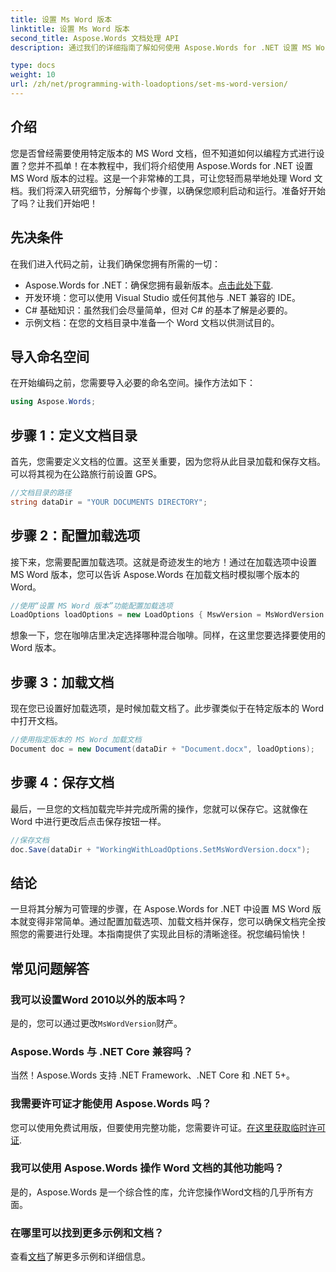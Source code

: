 ```yaml
---
title: 设置 Ms Word 版本
linktitle: 设置 Ms Word 版本
second_title: Aspose.Words 文档处理 API
description: 通过我们的详细指南了解如何使用 Aspose.Words for .NET 设置 MS Word 版本。非常适合希望简化文档操作的开发人员。

type: docs
weight: 10
url: /zh/net/programming-with-loadoptions/set-ms-word-version/
---
```

## 介绍

您是否曾经需要使用特定版本的 MS Word 文档，但不知道如何以编程方式进行设置？您并不孤单！在本教程中，我们将介绍使用 Aspose.Words for .NET 设置 MS Word 版本的过程。这是一个非常棒的工具，可让您轻而易举地处理 Word 文档。我们将深入研究细节，分解每个步骤，以确保您顺利启动和运行。准备好开始了吗？让我们开始吧！

## 先决条件

在我们进入代码之前，让我们确保您拥有所需的一切：

-  Aspose.Words for .NET：确保您拥有最新版本。[点击此处下载](https://releases.aspose.com/words/net/).
- 开发环境：您可以使用 Visual Studio 或任何其他与 .NET 兼容的 IDE。
- C# 基础知识：虽然我们会尽量简单，但对 C# 的基本了解是必要的。
- 示例文档：在您的文档目录中准备一个 Word 文档以供测试目的。

## 导入命名空间

在开始编码之前，您需要导入必要的命名空间。操作方法如下：

```csharp
using Aspose.Words;
```

## 步骤 1：定义文档目录

首先，您需要定义文档的位置。这至关重要，因为您将从此目录加载和保存文档。可以将其视为在公路旅行前设置 GPS。

```csharp
//文档目录的路径
string dataDir = "YOUR DOCUMENTS DIRECTORY";
```

## 步骤 2：配置加载选项

接下来，您需要配置加载选项。这就是奇迹发生的地方！通过在加载选项中设置 MS Word 版本，您可以告诉 Aspose.Words 在加载文档时模拟哪个版本的 Word。

```csharp
//使用“设置 MS Word 版本”功能配置加载选项
LoadOptions loadOptions = new LoadOptions { MswVersion = MsWordVersion.Word2010 };
```

想象一下，您在咖啡店里决定选择哪种混合咖啡。同样，在这里您要选择要使用的 Word 版本。

## 步骤 3：加载文档

现在您已设置好加载选项，是时候加载文档了。此步骤类似于在特定版本的 Word 中打开文档。

```csharp
//使用指定版本的 MS Word 加载文档
Document doc = new Document(dataDir + "Document.docx", loadOptions);
```

## 步骤 4：保存文档

最后，一旦您的文档加载完毕并完成所需的操作，您就可以保存它。这就像在 Word 中进行更改后点击保存按钮一样。

```csharp
//保存文档
doc.Save(dataDir + "WorkingWithLoadOptions.SetMsWordVersion.docx");
```

## 结论

一旦将其分解为可管理的步骤，在 Aspose.Words for .NET 中设置 MS Word 版本就变得非常简单。通过配置加载选项、加载文档并保存，您可以确保文档完全按照您的需要进行处理。本指南提供了实现此目标的清晰途径。祝您编码愉快！

## 常见问题解答

### 我可以设置Word 2010以外的版本吗？
是的，您可以通过更改`MsWordVersion`财产。

### Aspose.Words 与 .NET Core 兼容吗？
当然！Aspose.Words 支持 .NET Framework、.NET Core 和 .NET 5+。

### 我需要许可证才能使用 Aspose.Words 吗？
您可以使用免费试用版，但要使用完整功能，您需要许可证。[在这里获取临时许可证](https://purchase.aspose.com/temporary-license/).

### 我可以使用 Aspose.Words 操作 Word 文档的其他功能吗？
是的，Aspose.Words 是一个综合性的库，允许您操作Word文档的几乎所有方面。

### 在哪里可以找到更多示例和文档？
查看[文档](https://reference.aspose.com/words/net/)了解更多示例和详细信息。
